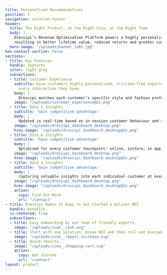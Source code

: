 ```yaml
---
title: Personalised Recommendations
position: 2
navigation: solution-footer
header:
  title: The Right Product, in the Right Size, at the Right Time 
  body: |
    Dressipi’s Revenue Optimisation Platform powers a highly personalised and deepened customer experience, 
    resulting in better lifetime value, reduced returns and greater customer loyalty.
  hero-image: "/uploads/banner_labs.jpg"
has-contact-section: false
sections:
- title: Key Features
  handle: features
  color: light-grey
  subsections:
  - title: Customer Experience
    subtitle: Give customers highly personalised, friction-free experiences that improve
      every interaction they have.
    body: |-
      Dressipi matches each customer’s specific style and fashion preferences to your entire product offering to deliver personalised product, outfit and size recommendations.
    image: "/uploads/customer_experience@2x.png"
  - title: Data & Insights
    subtitle: 'Gain competitive advantage:'
    body: |
      Updated in real-time based on in-session customer behaviour and changes in availability of product.
    image: "/uploads/dressipi_dashboard_desktop.png"
    hres-image: "/uploads/dressipi_dashboard_desktop@2x.png"
  - title: Data & Insights
    subtitle: 'Gain competitive advantage:'
    body: |
      Optimised for every customer touchpoint: online, instore, in app, and on email.
    image: "/uploads/dressipi_dashboard_desktop.png"
    hres-image: "/uploads/dressipi_dashboard_desktop@2x.png"
  - title: Data & Insights
    subtitle: 'Gain competitive advantage:'
    body: |
      Capturing valuable insights into each individual customer at every step of their journey.
    image: "/uploads/dressipi_dashboard_desktop.png"
    hres-image: "/uploads/dressipi_dashboard_desktop@2x.png"
    action:
      copy: Find Out More
      url: "/contact"
- title: Dressipi Makes it Easy to Get Started & Deliver ROI
  handle: benefits
  is-centered: true
  subsections:
  - title: Easy onboarding by our team of friendly experts.
    image: "/uploads/icon__cash.svg"
  - title: Start with one solution, prove ROI and then roll out everywhere.
    image: "/uploads/icon__report-increase.svg"
  - title: Quick results.
    image: "/uploads/icon__shopping-cart.svg"
    action:
      copy: Get started
      url: "/contact"
layout: product
---
```


